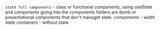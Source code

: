 `state full components` - class or functional components, using useState and components going into the components folders are dumb or presentational components that don't managet state.
components - width state
containers - without state

